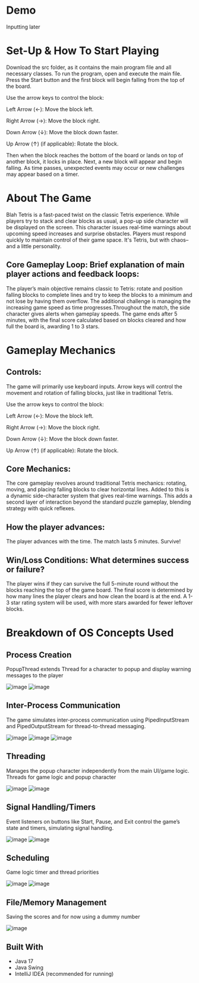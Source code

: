 # Demo
Inputting later

# Set-Up & How To Start Playing
Download the src folder, as it contains the main program file and all necessary classes. To run the program, open and execute the main file. Press the Start button and the first block will begin falling from the top of the board. 

Use the arrow keys to control the block:

  Left Arrow (←): Move the block left.
  
  Right Arrow (→): Move the block right.
  
  Down Arrow (↓): Move the block down faster.
  
  Up Arrow (↑) (if applicable): Rotate the block.
  
Then when the block reaches the bottom of the board or lands on top of another block, it locks in place. Next, a new block will appear and begin falling. As time passes, unexpected events may occur or new challenges may appear based on a timer. 

# About The Game
Blah Tetris is a fast-paced twist on the classic Tetris experience. While players try to stack and clear blocks as usual, a pop-up side character will be displayed on the screen. This character issues real-time warnings about upcoming speed increases and surprise obstacles. Players must respond quickly to maintain control of their game space. It's Tetris, but with chaos–and a little personality.
## Core Gameplay Loop: Brief explanation of main player actions and feedback loops:
The player’s main objective remains classic to Tetris: rotate and position falling blocks to complete lines and try to keep the blocks to a minimum and not lose by having them overflow. The additional challenge is managing the increasing game speed as time progresses.Throughout the match, the side character gives alerts when gameplay speeds. The game ends after 5 minutes, with the final score calculated based on blocks cleared and how full the board is, awarding 1 to 3 stars.

# Gameplay Mechanics
## Controls:
The game will primarily use keyboard inputs. Arrow keys will control the movement and rotation of falling blocks, just like in traditional Tetris.

Use the arrow keys to control the block:

  Left Arrow (←): Move the block left.
  
  Right Arrow (→): Move the block right.
  
  Down Arrow (↓): Move the block down faster.
  
  Up Arrow (↑) (if applicable): Rotate the block.
  
## Core Mechanics:
The core gameplay revolves around traditional Tetris mechanics: rotating, moving, and placing falling blocks to clear horizontal lines. Added to this is a dynamic side-character system that gives real-time warnings. This adds a second layer of interaction beyond the standard puzzle gameplay, blending strategy with quick reflexes.
## How the player advances:
The player advances with the time. The match lasts 5 minutes. Survive!
## Win/Loss Conditions: What determines success or failure?
The player wins if they can survive the full 5-minute round without the blocks reaching the top of the game board. The final score is determined by how many lines the player clears and how clean the board is at the end. A 1-3 star rating system will be used, with more stars awarded for fewer leftover blocks.

# Breakdown of OS Concepts Used
## Process Creation
PopupThread extends Thread for a character to popup and display warning messages to the player

![image](https://github.com/user-attachments/assets/343b6627-ce7d-46e5-96a8-2880c31715ac)
![image](https://github.com/user-attachments/assets/a9d0f174-297e-400f-83d0-1c271e6a3104)
## Inter-Process Communication
The game simulates inter-process communication using PipedInputStream and PipedOutputStream for thread-to-thread messaging.

![image](https://github.com/user-attachments/assets/a31c3669-217c-4781-a57f-2ae674706e2c)
![image](https://github.com/user-attachments/assets/3487eb2a-109e-472c-b601-405062115312)
![image](https://github.com/user-attachments/assets/e3ee576e-82ed-4c6a-9a70-1bab703d311b)

## Threading
Manages the popup character independently from the main UI/game logic.
Threads for game logic and popup character

![image](https://github.com/user-attachments/assets/5a5c7170-2d9a-4613-9ae4-ae921fea24ce)
![image](https://github.com/user-attachments/assets/c7d8ce2a-bcf5-4f4b-ab23-bac8223def91)

## Signal Handling/Timers
Event listeners on buttons like Start, Pause, and Exit control the game’s state and timers, simulating signal handling.

![image](https://github.com/user-attachments/assets/6965062c-f877-4cb5-8c62-eea39742d6e3)
![image](https://github.com/user-attachments/assets/1788eecb-4a13-4cbe-940a-f52201fc0685)

## Scheduling
Game logic timer and thread priorities

![image](https://github.com/user-attachments/assets/c7d8ce2a-bcf5-4f4b-ab23-bac8223def91)
![image](https://github.com/user-attachments/assets/1788eecb-4a13-4cbe-940a-f52201fc0685)

## File/Memory Management
Saving the scores and for now using a dummy number

![image](https://github.com/user-attachments/assets/18d7d23d-7a4f-4bea-8e27-082fcf647a09)

## Built With
- Java 17
- Java Swing
- IntelliJ IDEA (recommended for running)
